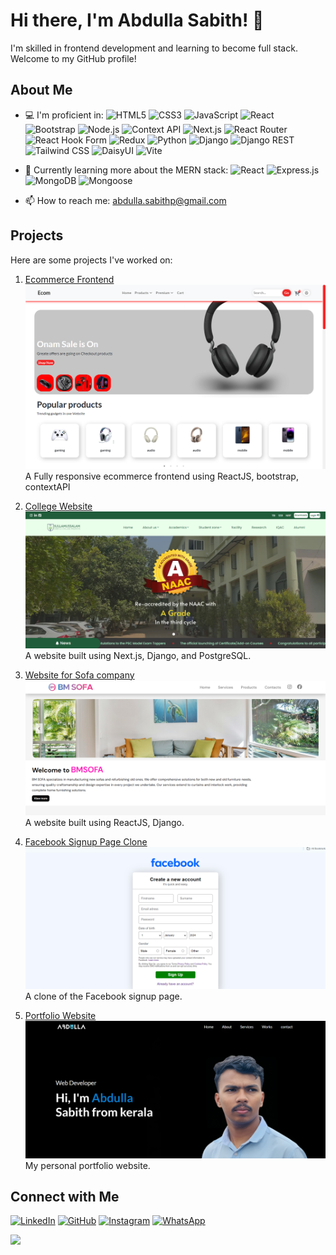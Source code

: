 # Hi there, I'm Abdulla Sabith! 👋

I'm skilled in frontend development and learning to become full stack. Welcome to my GitHub profile!

## About Me

- 💻 I'm proficient in:
   ![HTML5](https://img.shields.io/badge/-HTML5-E34F26?style=flat&logo=html5&logoColor=white)
   ![CSS3](https://img.shields.io/badge/-CSS3-1572B6?style=flat&logo=css3&logoColor=white)
   ![JavaScript](https://img.shields.io/badge/-JavaScript-F7DF1E?style=flat&logo=javascript&logoColor=black)
   ![React](https://img.shields.io/badge/-React-61DAFB?style=flat&logo=react&logoColor=black)
   ![Bootstrap](https://img.shields.io/badge/-Bootstrap-563D7C?style=flat&logo=bootstrap&logoColor=white)
   ![Node.js](https://img.shields.io/badge/-Node.js-339933?style=flat&logo=nodedotjs&logoColor=white)
   ![Context API](https://img.shields.io/badge/-Context_API-282C34?style=flat&logo=react&logoColor=white)
   ![Next.js](https://img.shields.io/badge/-Next.js-000000?style=flat&logo=nextdotjs&logoColor=white)
   ![React Router](https://img.shields.io/badge/-React_Router-CA4245?style=flat&logo=react-router&logoColor=white)
   ![React Hook Form](https://img.shields.io/badge/-React_Hook_Form-EC5990?style=flat&logo=reacthookform&logoColor=white)
   ![Redux](https://img.shields.io/badge/-Redux-764ABC?style=flat&logo=redux&logoColor=white)
   ![Python](https://img.shields.io/badge/-Python-3776AB?style=flat&logo=python&logoColor=white)
   ![Django](https://img.shields.io/badge/-Django-092E20?style=flat&logo=django&logoColor=white)
   ![Django REST](https://img.shields.io/badge/-Django_REST-ff1709?style=flat&logo=django&logoColor=white)
   ![Tailwind CSS](https://img.shields.io/badge/-Tailwind_CSS-38B2AC?style=flat&logo=tailwind-css&logoColor=white)
   ![DaisyUI](https://img.shields.io/badge/-DaisyUI-FF69B4?style=flat&logo=daisyui&logoColor=white)
   ![Vite](https://img.shields.io/badge/-Vite-646CFF?style=flat&logo=vite&logoColor=white)

- 🌱 Currently learning more about the MERN stack:
   ![React](https://img.shields.io/badge/-React-61DAFB?style=flat&logo=react&logoColor=black)
   ![Express.js](https://img.shields.io/badge/-Express.js-000000?style=flat&logo=express&logoColor=white)
   ![MongoDB](https://img.shields.io/badge/-MongoDB-47A248?style=flat&logo=mongodb&logoColor=white)
   ![Mongoose](https://img.shields.io/badge/-Mongoose-880000?style=flat&logo=mongoose&logoColor=white)

- 📫 How to reach me: [abdulla.sabithp@gmail.com](mailto:abdulla.sabithp@gmail.com)

## Projects

Here are some projects I've worked on:



1. [Ecommerce Frontend](https://ecom-dusky-nine.vercel.app/)
   ![Ecommerce Frontend](https://github.com/Sabith-asp/Ecom/blob/master/public/Screenshot%202024-09-10%20145912.png?raw=true) 
   A Fully responsive ecommerce frontend using ReactJS, bootstrap, contextAPI
   
2. [College Website](https://sscollege.ac.in/)
   ![College Website](https://github.com/Sabith-asp/Project-images/blob/main/assets/Screenshot%202024-09-03%20191307.png?raw=true) 
   A website built using Next.js, Django, and PostgreSQL.

3. [Website for Sofa company](https://bmsofa.vercel.app/)
   ![Sofa Company](https://github.com/Sabith-asp/Project-images/blob/main/assets/Screenshot%202024-09-03%20191231.png?raw=true) 
   A website built using ReactJS, Django.

4. [Facebook Signup Page Clone](https://sabith-asp.github.io/facebook-singup-clone/)
   ![Facebook Signup Page Clone](https://github.com/Sabith-asp/Project-images/blob/main/assets/Screenshot%202024-09-03%20191340.png?raw=true) 
   A clone of the Facebook signup page.

5. [Portfolio Website](https://sabith-asp.github.io/sabith-portfolio/)
   ![Portfolio Website](https://github.com/Sabith-asp/Project-images/blob/main/assets/Screenshot%202024-09-03%20191355.png?raw=true) 
   My personal portfolio website.

## Connect with Me

[![LinkedIn](https://img.shields.io/badge/-LinkedIn-0077B5?style=flat&logo=linkedin&logoColor=white)](www.linkedin.com/in/abdulla-sabith-b457a2224)
[![GitHub](https://img.shields.io/badge/-GitHub-181717?style=flat&logo=github&logoColor=white)](https://github.com/Sabith-asp)
[![Instagram](https://img.shields.io/badge/-Instagram-E4405F?style=flat&logo=instagram&logoColor=white)](https://www.instagram.com/sabith_asp?igsh=cGZmeWRoM2kydHA4)
[![WhatsApp](https://img.shields.io/badge/-WhatsApp-25D366?style=flat&logo=whatsapp&logoColor=white)](https://wa.me/+919567141190)

[![](https://visitcount.itsvg.in/api?id=sa&icon=0&color=0)](https://visitcount.itsvg.in)

